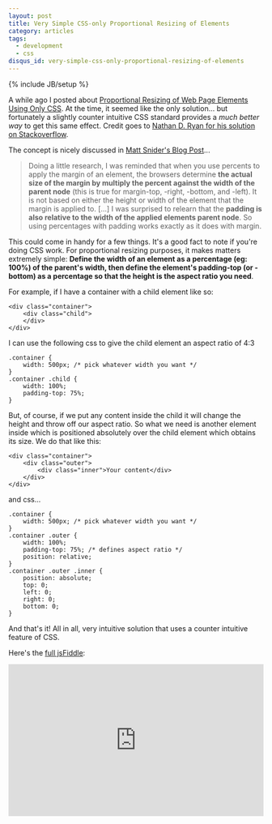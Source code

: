 ```yaml
---
layout: post
title: Very Simple CSS-only Proportional Resizing of Elements
category: articles
tags:
  - development
  - css
disqus_id: very-simple-css-only-proportional-resizing-of-elements
---
```

{% include JB/setup %}

A while ago I posted about [Proportional Resizing of Web Page Elements Using Only CSS](http://wellcaffeinated.net/articles/2012/06/26/proportional-resizing-of-web-page-elements-using-only-css). At the time, it seemed like the only solution... but fortunately a slightly counter intuitive CSS standard provides a *much better way* to get this same effect. Credit goes to [Nathan D. Ryan for his solution on Stackoverflow](http://stackoverflow.com/a/6615994/1729163).

The concept is nicely discussed in [Matt Snider's Blog Post](http://mattsnider.com/css-using-percent-for-margin-and-padding/)...
> Doing a little research, I was reminded that when you use percents to apply the margin of an element, the browsers determine **the actual size of the margin by multiply the percent against the width of the parent node** (this is true for margin-top, -right, -bottom, and -left). It is not based on either the height or width of the element that the margin is applied to. [...] I was surprised to relearn that the **padding is also relative to the width of the applied elements parent node**. So using percentages with padding works exactly as it does with margin.

This could come in handy for a few things. It's a good fact to note if you're doing CSS work. For proportional resizing purposes, it makes matters extremely simple: **Define the width of an element as a percentage (eg: 100%) of the parent's width, then define the element's padding-top (or -bottom) as a percentage so that the height is the aspect ratio you need**.

For example, if I have a container with a child element like so:

    <div class="container">
        <div class="child">
        </div>
    </div>

I can use the following css to give the child element an aspect ratio of 4:3

    .container { 
        width: 500px; /* pick whatever width you want */
    }
    .container .child {
        width: 100%;
        padding-top: 75%;
    }

But, of course, if we put any content inside the child it will change the height and throw off our aspect ratio. So what we need is another element inside which is positioned absolutely over the child element which obtains its size. We do that like this:

    <div class="container">
        <div class="outer">
            <div class="inner">Your content</div>
        </div>
    </div>

and css...

    .container { 
        width: 500px; /* pick whatever width you want */
    }
    .container .outer {
        width: 100%;
        padding-top: 75%; /* defines aspect ratio */
        position: relative;
    }
    .container .outer .inner {
        position: absolute;
        top: 0;
        left: 0;
        right: 0;
        bottom: 0;
    }

And that's it! All in all, very intuitive solution that uses a counter intuitive feature of CSS.

Here's the [full jsFiddle](http://jsfiddle.net/wellcaffeinated/8Frb6/):

<iframe style="width: 100%; height: 300px" src="http://jsfiddle.net/wellcaffeinated/8Frb6/embedded/result,html,css,js" allowfullscreen="allowfullscreen" frameborder="0"> </iframe>
